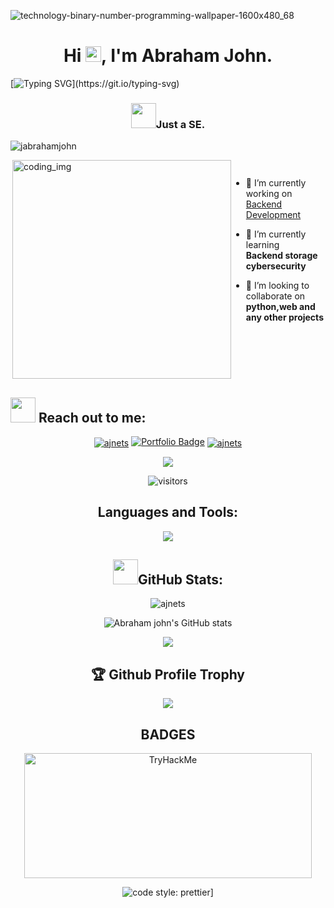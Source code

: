 ![technology-binary-number-programming-wallpaper-1600x480_68](https://user-images.githubusercontent.com/88621342/202923774-e8529a32-8047-4fad-98e0-71b550230481.jpg)
<h1 align="center">Hi <img src="https://media.giphy.com/media/hvRJCLFzcasrR4ia7z/giphy.gif" width="25px">, I'm Abraham John.</h1>

[![Typing SVG](https://readme-typing-svg.herokuapp.com?duration=10000&center=true&vCenter=true&width=800&height=30&lines=Hello+Abraham+John+here%2C+Welcome+to+my+Github+page.)](https://git.io/typing-svg)

<h3 align="center"><img src="https://media.giphy.com/media/WUlplcMpOCEmTGBtBW/giphy.gif" width="40">Just a SE.</h3>

 <p align="left"> <img src="https://komarev.com/ghpvc/?username=Jabrahamjohn&label=Profile%20views&color=0e75b6&style=flat" alt="jabrahamjohn" /> </p>
 
<div style="display:flex">
  <img align="right" alt="coding_img" width="350" src="https://media.giphy.com/media/RbDKaczqWovIugyJmW/giphy.gif">
  </p>

- 🔭 I’m currently working on [Backend Development](https://github.com/Jabrahamjohn/alx-backend-python)

- 🌱 I’m currently learning <br>**Backend storage**<br>**cybersecurity**

- 👯 I’m looking to collaborate on **python,web and any other projects**
</div>

## <img src="https://media.giphy.com/media/LnQjpWaON8nhr21vNW/giphy.gif" width="40"> **Reach out to me:** ️

<p align="center">
<a href="https://linkedin.com/in/jabrahamjohns" target="_blank"><img align="center" src="https://img.shields.io/badge/-LinkedIn-0e76a8?style=flat-square&logo=Linkedin&logoColor=white" alt="ajnets" /></a>
<a href="https://green-smoke-0da63c60f.5.azurestaticapps.net/" target="_blank"><img src="https://img.shields.io/badge/Portfolio-dda703?style=for-the-badge&logo=About.me&logoColor=white" alt="Portfolio Badge"></a>
<a href="mailto:netsaj4@gmail.com" target="_blank"><img align="center" src="https://img.shields.io/badge/-Gmail-EA4335?style=flat-square&logo=Gmail&logoColor=white" alt="ajnets"></a>
 <p align="center"> <img src="https://u8views.com/api/v1/github/profiles/79409258/views/day-week-month-total-count.svg"> </p>
<p align="center"> <img src="https://komarev.com/ghpvc/?username=jabrahamjohn&label=Visitors&color=0088cc&style=flat-square" alt="visitors"> </p>

<h2 align="center">Languages and Tools:</h2>
<p align="center"> 
  <img src="https://skillicons.dev/icons?i=c,php,bootstrap,css,discord,django,express,git,github,gitlab,heroku,html,java,js,linux,mongodb,mysql,nodejs,ps,py,selenium,ts,vscode&perline=10">
</p>


<h2 align="center"><img src="https://media.giphy.com/media/ZCN6F3FAkwsyOGU2RS/giphy.gif" width="40">GitHub Stats:</h2>
<div align="center">

<img src="https://github-readme-stats.vercel.app/api/top-langs?username=Jabrahamjohn&layout=compact&include_all_commits=true&count_private=true&show_icons=true&line_height=20&title_color=7A7ADB&icon_color=2234AE&text_color=D3D3D3&bg_color=0,000000,130F40" alt="ajnets" />

![Abraham john's GitHub stats](https://github-readme-stats.vercel.app/api?username=Jabrahamjohn&theme=aura&show_icons=true)

<img src="https://github-readme-streak-stats.herokuapp.com/?user=Jabrahamjohn&border=D3D3D3&sideNums=7A7ADB&background=130F40&stroke=6842DB&currStreakNum=7A7ADB&ring=5B3CDD&fire=D3D351&currStreakLabel=D3D3D3&sideLabels=D3D3D3&dates=A3A3A3" />

 <h2 align="center">🏆 Github Profile Trophy</h2>
  <p align="center">
  <a href="https://github.com/ryo-ma/github-profile-trophy">
   <img src="https://github-profile-trophy.vercel.app/?username=jabrahamjohn&column=8&theme=darkhub"/>
  </a>
 </p>

 <h2 align="centre">BADGES</h2>

<img src="https://tryhackme-badges.s3.amazonaws.com/netsaj4.png" alt="TryHackMe" width="460" height="200">

![code style: prettier](https://img.shields.io/badge/code_style-prettier-ff69b4.svg?style=flat-square)]

</div>
